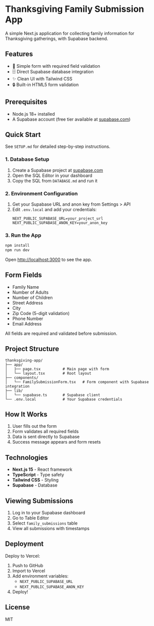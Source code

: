 # Thanksgiving Family Submission App

A simple Next.js application for collecting family information for Thanksgiving gatherings, with Supabase backend.

## Features

- 📝 Simple form with required field validation
- 🗄️ Direct Supabase database integration
- ✨ Clean UI with Tailwind CSS
- 🔒 Built-in HTML5 form validation

## Prerequisites

- Node.js 18+ installed
- A Supabase account (free tier available at [supabase.com](https://supabase.com))

## Quick Start

See `SETUP.md` for detailed step-by-step instructions.

### 1. Database Setup

1. Create a Supabase project at [supabase.com](https://supabase.com)
2. Open the SQL Editor in your dashboard
3. Copy the SQL from `DATABASE.md` and run it

### 2. Environment Configuration

1. Get your Supabase URL and anon key from Settings > API
2. Edit `.env.local` and add your credentials:
   ```
   NEXT_PUBLIC_SUPABASE_URL=your_project_url
   NEXT_PUBLIC_SUPABASE_ANON_KEY=your_anon_key
   ```

### 3. Run the App

```bash
npm install
npm run dev
```

Open [http://localhost:3000](http://localhost:3000) to see the app.

## Form Fields

- Family Name
- Number of Adults
- Number of Children
- Street Address
- City
- Zip Code (5-digit validation)
- Phone Number
- Email Address

All fields are required and validated before submission.

## Project Structure

```
thanksgiving-app/
├── app/
│   ├── page.tsx          # Main page with form
│   └── layout.tsx        # Root layout
├── components/
│   └── FamilySubmissionForm.tsx   # Form component with Supabase integration
├── lib/
│   └── supabase.ts       # Supabase client
└── .env.local            # Your Supabase credentials
```

## How It Works

1. User fills out the form
2. Form validates all required fields
3. Data is sent directly to Supabase
4. Success message appears and form resets

## Technologies

- **Next.js 15** - React framework
- **TypeScript** - Type safety
- **Tailwind CSS** - Styling
- **Supabase** - Database

## Viewing Submissions

1. Log in to your Supabase dashboard
2. Go to Table Editor
3. Select `family_submissions` table
4. View all submissions with timestamps

## Deployment

Deploy to Vercel:

1. Push to GitHub
2. Import to Vercel
3. Add environment variables:
   - `NEXT_PUBLIC_SUPABASE_URL`
   - `NEXT_PUBLIC_SUPABASE_ANON_KEY`
4. Deploy!

## License

MIT
